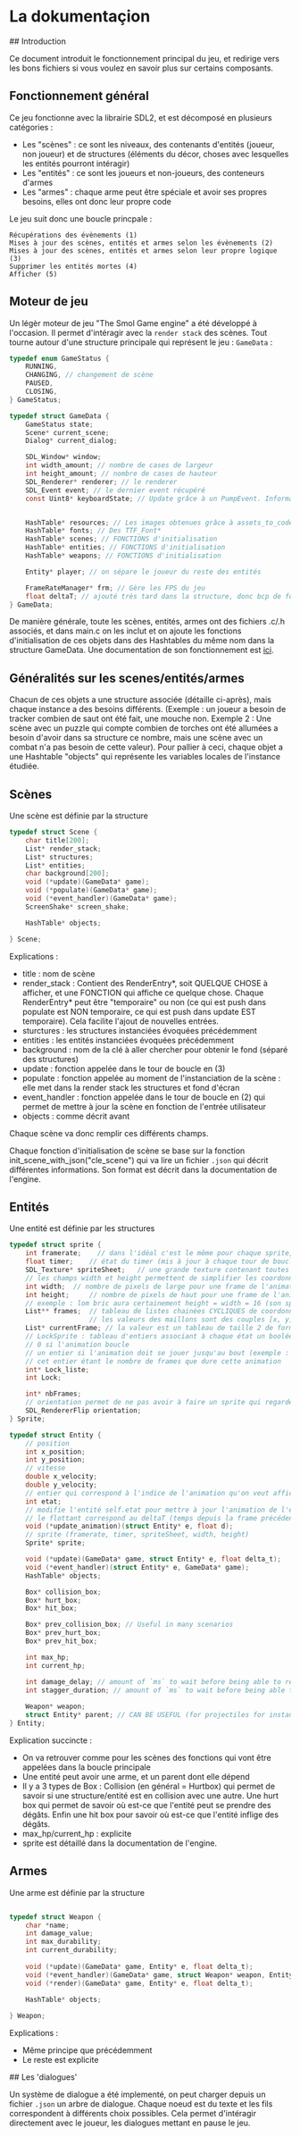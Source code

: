 # La dokumentaçion

## Introduction

Ce document introduit le fonctionnement principal du jeu, et redirige vers les bons fichiers si vous voulez en savoir plus sur certains composants.

## Fonctionnement général

Ce jeu fonctionne avec la librairie SDL2, et est décomposé en plusieurs catégories :
- Les "scènes" : ce sont les niveaux, des contenants d'entités (joueur, non joueur) et de structures (éléments du décor, choses avec lesquelles les entités pourront intéragir)
- Les "entités" : ce sont les joueurs et non-joueurs, des conteneurs d'armes
- Les "armes" : chaque arme peut être spéciale et avoir ses propres besoins, elles ont donc leur propre code

Le jeu suit donc une boucle princpale :
```
Récupérations des évènements (1)
Mises à jour des scènes, entités et armes selon les évènements (2)
Mises à jour des scènes, entités et armes selon leur propre logique (3)
Supprimer les entités mortes (4)
Afficher (5)
```

## Moteur de jeu

Un légèr moteur de jeu "The Smol Game engine" a été développé à l'occasion. Il permet d'intéragir avec la `render stack` des scènes.
Tout tourne autour d'une structure principale qui représent le jeu : `GameData` :
```c
typedef enum GameStatus {
    RUNNING,
    CHANGING, // changement de scène
    PAUSED,
    CLOSING,
} GameStatus;

typedef struct GameData {
    GameStatus state;
    Scene* current_scene;
    Dialog* current_dialog;

    SDL_Window* window;
    int width_amount; // nombre de cases de largeur
    int height_amount; // nombre de cases de hauteur
    SDL_Renderer* renderer; // le renderer
    SDL_Event event; // le dernier event récupéré
    const Uint8* keyboardState; // Update grâce à un PumpEvent. Informations plus précises sur les inputs clavier


    HashTable* resources; // Les images obtenues grâce à assets_to_code
    HashTable* fonts; // Des TTF_Font*
    HashTable* scenes; // FONCTIONS d'initialisation
    HashTable* entities; // FONCTIONS d'initialisation
    HashTable* weapons; // FONCTIONS d'initialisation

    Entity* player; // on sépare le joueur du reste des entités

    FrameRateManager* frm; // Gère les FPS du jeu
    float deltaT; // ajouté très tard dans la structure, donc bcp de fonctions le prenne encore en paramètre
} GameData;
```

De manière générale, toute les scènes, entités, armes ont des fichiers .c/.h associés, et dans main.c on les inclut et on ajoute les fonctions d'initialisation de ces objets dans des Hashtables du même nom dans la structure GameData.
Une documentation de son fonctionnement est [ici](../src/engine/README.md).

## Généralités sur les scenes/entités/armes

Chacun de ces objets a une structure associée (détaille ci-après), mais chaque instance a des besoins différents. (Exemple : un joueur a besoin de tracker combien de saut ont été fait, une mouche non. Exemple 2 : Une scène avec un puzzle qui compte combien de torches ont été allumées a besoin d'avoir dans sa structure ce nombre, mais une scène avec un combat n'a pas besoin de cette valeur).
Pour pallier à ceci, chaque objet a une Hashtable "objects" qui représente les variables locales de l'instance étudiée.

## Scènes

Une scène est définie par la structure
```c
typedef struct Scene {
    char title[200];
    List* render_stack;
    List* structures;
    List* entities;
    char background[200];
    void (*update)(GameData* game);
    void (*populate)(GameData* game);
    void (*event_handler)(GameData* game);
    ScreenShake* screen_shake;

    HashTable* objects;

} Scene;
```

Explications :
- title : nom de scène
- render_stack : Contient des RenderEntry*, soit QUELQUE CHOSE à afficher, et une FONCTION qui affiche ce quelque chose. Chaque RenderEntry* peut être "temporaire" ou non (ce qui est push dans populate est NON temporaire, ce qui est push dans update EST temporaire). Cela facilite l'ajout de nouvelles entrées.
- sturctures : les structures instanciées évoquées précédemment
- entities : les entités instanciées évoquées précédemment
- background : nom de la clé à aller chercher pour obtenir le fond (séparé des structures)
- update : fonction appelée dans le tour de boucle en (3)
- populate : fonction appelée au moment de l'instanciation de la scène : elle met dans la render stack les structures et fond d'écran
- event_handler : fonction appelée dans le tour de boucle en (2) qui permet de mettre à jour la scène en fonction de l'entrée utilisateur
- objects : comme décrit avant

Chaque scène va donc remplir ces différents champs.

Chaque fonction d'initialisation de scène se base sur la fonction init_scene_with_json("cle_scene") qui va lire un fichier `.json` qui décrit différentes informations. Son format est décrit dans la documentation de l'engine.

## Entités

Une entité est définie par les structures
```c
typedef struct sprite {
    int framerate;    // dans l'idéal c'est le même pour chaque sprite, sert à reset le timer
    float timer;    // état du timer (mis à jour à chaque tour de boucle)
    SDL_Texture* spriteSheet;   // une grande texture contenant toutes les frames côte à côte
    // les champs width et height permettent de simplifier les coordonnonées dans la liste frames 
    int width;  // nombre de pixels de large pour une frame de l'animation
    int height;     // nombre de pixels de haut pour une frame de l'animation
    // exemple : lom bric aura certainement height = width = 16 (son sprite étant un carré de taille 16x16)
    List** frames;  // tableau de listes chainées CYCLIQUES de coordonnées vis à vis du spriteSheet
                    // les valeurs des maillons sont des couples [x, y]
    List* currentFrame; // la valeur est un tableau de taille 2 de forme [x, y]
    // LockSprite : tableau d'entiers associant à chaque état un booléen
    // 0 si l'animation boucle
    // un entier si l'animation doit se jouer jusqu'au bout (exemple : coup d'épée)
    // cet entier étant le nombre de frames que dure cette animation
    int* Lock_liste;
    int Lock;

    int* nbFrames;
    // orientation permet de ne pas avoir à faire un sprite qui regarde à droite et un sprite qui regarde à gauche
    SDL_RendererFlip orientation;
} Sprite;

typedef struct Entity {
    // position
    int x_position;
    int y_position;
    // vitesse
    double x_velocity;
    double y_velocity;
    // entier qui correspond à l'indice de l'animation qu'on veut afficher
    int etat;
    // modifie l'entité self.etat pour mettre à jour l'animation de l'entité
    // le flottant correspond au deltaT (temps depuis la frame précédente, en secondes)
    void (*update_animation)(struct Entity* e, float d);
    // sprite (framerate, timer, spriteSheet, width, height)
    Sprite* sprite;

    void (*update)(GameData* game, struct Entity* e, float delta_t);
    void (*event_handler)(struct Entity* e, GameData* game);
    HashTable* objects;

    Box* collision_box;
    Box* hurt_box;
    Box* hit_box;

    Box* prev_collision_box; // Useful in many scenarios
    Box* prev_hurt_box;
    Box* prev_hit_box;

    int max_hp;
    int current_hp;

    int damage_delay; // amount of `ms` to wait before being able to receive damage again
    int stagger_duration; // amount of `ms` to wait before being able to move again
    
    Weapon* weapon;
    struct Entity* parent; // CAN BE USEFUL (for projectiles for instance)
} Entity;
```

Explication succincte :
- On va retrouver comme pour les scènes des fonctions qui vont être appelées dans la boucle principale
- Une entité peut avoir une arme, et un parent dont elle dépend
- Il y a 3 types de Box : Collision (en général = Hurtbox) qui permet de savoir si une structure/entité est en collision avec une autre. Une hurt box qui permet de savoir où est-ce que l'entité peut se prendre des dégâts. Enfin une hit box pour savoir où est-ce que l'entité inflige des dégâts.
- max_hp/current_hp : explicite
- sprite est détaillé dans la documentation de l'engine.

## Armes

Une arme est définie par la structure
```c

typedef struct Weapon {
    char *name;
    int damage_value;
    int max_durability;
    int current_durability;
    
    void (*update)(GameData* game, Entity* e, float delta_t);
    void (*event_handler)(GameData* game, struct Weapon* weapon, Entity* e); //Entity pour savoir à qui appartient l'arme, weapon pour l'arme en elle même, et game car on en à tjrs besoin
    void (*render)(GameData* game, Entity* e, float delta_t);
    
    HashTable* objects;

} Weapon;
```

Explications :
- Même principe que précédemment
- Le reste est explicite

## Les 'dialogues'

Un système de dialogue a été implementé, on peut charger depuis un fichier `.json` un arbre de dialogue.
Chaque noeud est du texte et les fils correspondent à différents choix possibles. Cela permet d'intéragir directement avec le joueur, les dialogues mettant en pause le jeu.